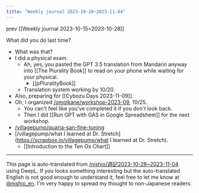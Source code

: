 ```yaml
---
title: "Weekly journal 2023-10-28~2023-11-04"
---
```


prev  [[Weekly journal 2023-10-15~2023-10-28]]

What did you do last time?
- What was that?
- I did a physical exam.
    - Ah, yes, you pasted the GPT 3.5 translation from Mandarin anyway into [[The Plurality Book]] to read on your phone while waiting for your physical.
        - [[pPluralityBook]]
    - Translation system working by 10/20.
- Also, preparing for [[Cybozu Days 2023-11-09]].
- Oh, I organized [/omoikane/workshop-2023-09](https://scrapbox.io/omoikane/workshop-2023-09), 10/25.
    - You can't feel like you've completed it if you don't look back.
    - Then I did [[Run GPT with GAS in Google Spreadsheet]] for the next workshop.
- [/villagepump/quaria-san-fine-tuning](https://scrapbox.io/villagepump/quaria-san-fine-tuning)
- [/villagepump/what I learned at Dr. Stretch](https://scrapbox.io/villagepump/what I learned at Dr. Stretch).
    - [[Introduction to the Ten Ox Chart]]

---
This page is auto-translated from [/nishio/週記2023-10-28~2023-11-04](https://scrapbox.io/nishio/週記2023-10-28~2023-11-04) using DeepL. If you looks something interesting but the auto-translated English is not good enough to understand it, feel free to let me know at [@nishio_en](https://twitter.com/nishio_en). I'm very happy to spread my thought to non-Japanese readers.